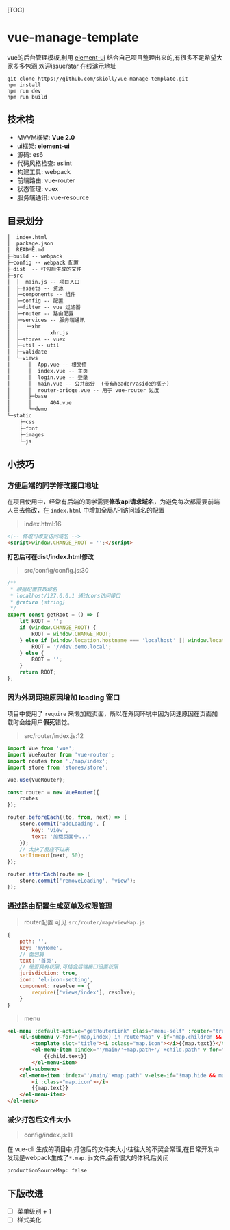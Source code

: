 [TOC]

# vue-manage-template

vue的后台管理模板,利用  [element-ui](http://element.eleme.io/#/zh-CN)  结合自己项目整理出来的,有很多不足希望大家多多包涵,欢迎issue/star [在线演示地址](https://skioll.github.io/vue-manage-template/dist/#/) 

```
git clone https://github.com/skioll/vue-manage-template.git
npm install
npm run dev
npm run build
```


## 技术栈
- MVVM框架:  **Vue 2.0**
- ui框架:   **element-ui**
- 源码:  es6
- 代码风格检查:  eslint
- 构建工具:  webpack
- 前端路由:  vue-router
- 状态管理:  vuex
- 服务端通讯:  vue-resource


## 目录划分

```tex
│  index.html
│  package.json
│  README.md
├─build -- webpack
├─config -- webpack 配置
├─dist  -- 打包后生成的文件
├─src
│  │  main.js -- 项目入口
│  ├─assets -- 资源
│  ├─components -- 组件
│  ├─config -- 配置
│  ├─filter -- vue 过滤器
│  ├─router -- 路由配置
│  ├─services -- 服务端通讯
│  │  └─xhr
│  │          xhr.js
│  ├─stores -- vuex
│  ├─util -- util
│  ├─validate
│  └─views
│      │  App.vue -- 根文件
│      │  index.vue -- 主页
│      │  login.vue -- 登录
│      │  main.vue -- 公共部分  (带有header/aside的框子)
│      │  router-bridge.vue -- 用于 vue-router 过度
│      ├─base
│      │      404.vue
│      └─demo
└─static
    ├─css
    ├─font
    ├─images
    └─js
```

## 小技巧


### 方便后端的同学修改接口地址

在项目使用中，经常有后端的同学需要**修改api请求域名**，为避免每次都需要前端人员去修改，在 `index.html` 中增加全局API访问域名的配置

> index.html:16

```html
<!-- 修改可改变访问域名 -->
<script>window.CHANGE_ROOT = '';</script>
```

**打包后可在dist/index.html修改**

> src/config/config.js:30

```javascript
/**
 * 根据配置获取域名
 * localhost/127.0.0.1 通过cors访问接口
 * @return {string}
 */
export const getRoot = () => {
    let ROOT = '';
    if (window.CHANGE_ROOT) {
        ROOT = window.CHANGE_ROOT;
    } else if (window.location.hostname === 'localhost' || window.location.hostname === '127.0.0.1') {
        ROOT = '//dev.demo.local';
    } else {
        ROOT = '';
    }
    return ROOT;
};
```

### 因为外网网速原因增加 loading 窗口

项目中使用了 `require` 来懒加载页面，所以在外网环境中因为网速原因在页面加载时会给用户**假死**错觉。

> src/router/index.js:12

```javascript
import Vue from 'vue';
import VueRouter from 'vue-router';
import routes from './map/index';
import store from 'stores/store';

Vue.use(VueRouter);

const router = new VueRouter({
    routes
});

router.beforeEach((to, from, next) => {
    store.commit('addLoading', {
        key: 'view',
        text: '加载页面中...'
    });
    // 太快了反应不过来
    setTimeout(next, 50);
});

router.afterEach(route => {
    store.commit('removeLoading', 'view');
});
```

### 通过路由配置生成菜单及权限管理

> router配置 可见 `src/router/map/viewMap.js`

```javascript
{
    path: '',
    key: 'myHome',
    // 面包屑
    text: '首页',
    // 是否具有权限,可结合后端接口设置权限
    jurisdiction: true,
    icon: 'el-icon-setting',
    component: resolve => {
        require(['views/index'], resolve);
    }
}
```

> menu

```html
<el-menu :default-active="getRouterLink" class="menu-self" :router="true">
    <el-submenu v-for="(map,index) in routerMap" v-if="map.children && !map.hide && map.jurisdiction" :index="index+''">
        <template slot="title"><i :class="map.icon"></i>{{map.text}}</template>
        <el-menu-item :index="'/main/'+map.path+'/'+child.path" v-for="(child,childIndex) in map.children" v-if="!child.hide && child.jurisdiction">
            {{child.text}}
        </el-menu-item>
    </el-submenu>
    <el-menu-item :index="'/main/'+map.path" v-else-if="!map.hide && map.jurisdiction">
        <i :class="map.icon"></i>
        {{map.text}}
    </el-menu-item>
</el-menu>
```

### 减少打包后文件大小

> config/index.js:11

在 vue-cli 生成的项目中,打包后的文件夹大小往往大的不契合常理,在日常开发中发现是webpack生成了`*.map.js`文件,会有很大的体积,后关闭

```
productionSourceMap: false
```

## 下版改进

- [ ] 菜单级别 + 1
- [ ] 样式美化
